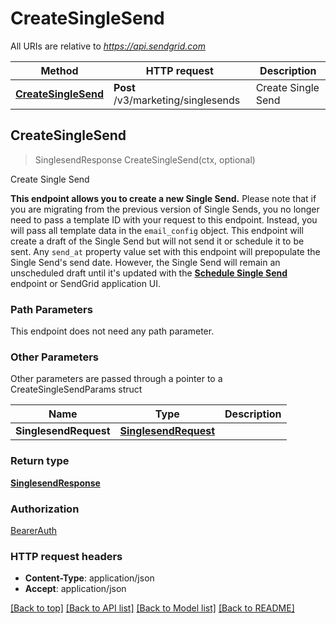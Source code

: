# CreateSingleSend

All URIs are relative to *https://api.sendgrid.com*

Method | HTTP request | Description
------------- | ------------- | -------------
[**CreateSingleSend**](CreateSingleSend.md#CreateSingleSend) | **Post** /v3/marketing/singlesends | Create Single Send



## CreateSingleSend

> SinglesendResponse CreateSingleSend(ctx, optional)

Create Single Send

**This endpoint allows you to create a new Single Send.**  Please note that if you are migrating from the previous version of Single Sends, you no longer need to pass a template ID with your request to this endpoint. Instead, you will pass all template data in the `email_config` object.  This endpoint will create a draft of the Single Send but will not send it or schedule it to be sent. Any `send_at` property value set with this endpoint will prepopulate the Single Send's send date. However, the Single Send will remain an unscheduled draft until it's updated with the [**Schedule Single Send**](https://docs.sendgrid.com/api-reference/single-sends/schedule-single-send) endpoint or SendGrid application UI.

### Path Parameters

This endpoint does not need any path parameter.

### Other Parameters

Other parameters are passed through a pointer to a CreateSingleSendParams struct


Name | Type | Description
------------- | ------------- | -------------
**SinglesendRequest** | [**SinglesendRequest**](SinglesendRequest.md) | 

### Return type

[**SinglesendResponse**](SinglesendResponse.md)

### Authorization

[BearerAuth](../README.md#BearerAuth)

### HTTP request headers

- **Content-Type**: application/json
- **Accept**: application/json

[[Back to top]](#) [[Back to API list]](../README.md#documentation-for-api-endpoints)
[[Back to Model list]](../README.md#documentation-for-models)
[[Back to README]](../README.md)

